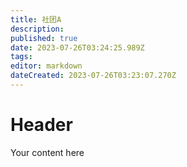 ```yaml
---
title: 社团A
description: 
published: true
date: 2023-07-26T03:24:25.989Z
tags: 
editor: markdown
dateCreated: 2023-07-26T03:23:07.270Z
---
```


# Header
Your content here
